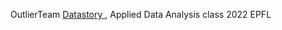 OutlierTeam <a href="https://outliersprojects.github.io/" title="Learn Markdown">Datastory </a>, Applied Data Analysis class 2022 EPFL


